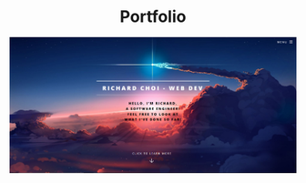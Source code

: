 <h1 align = 'center'>Portfolio</h1>
<a href = 'https://choir.netlify.app/'><img src = 'Thumbnail.png'></a>
  
<a href = 'https://choir.netlify.app/'></a>
